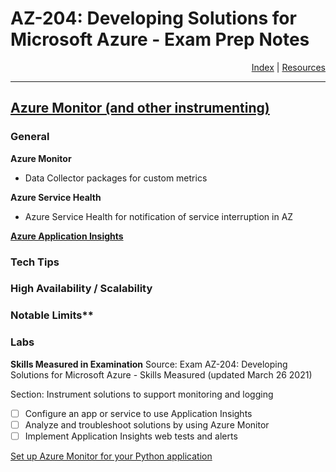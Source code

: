 # AZ-204: Developing Solutions for Microsoft Azure - Exam Prep Notes

<div style="text-align: right"> <a href="..\README.MD">Index</a> | <a href="..\RESOURCES.MD">Resources</a> </div>

----
[Azure Monitor (and other instrumenting)](https://docs.microsoft.com/en-us/azure/azure-monitor/overview)
-----------------

### General
**Azure Monitor**
 * Data Collector packages for custom metrics

**Azure Service Health**
 * Azure Service Health for notification of service interruption in AZ


**[Azure Application Insights](https://docs.microsoft.com/en-us/azure/azure-monitor/app/app-insights-overview)**

### Tech Tips

### High Availability / Scalability

### Notable Limits**

### Labs
**Skills Measured in Examination**
Source: Exam AZ-204: Developing Solutions for Microsoft Azure - Skills Measured (updated March 26 2021)

Section: Instrument solutions to support monitoring
and logging
- [ ] Configure an app or service to use Application Insights
- [ ] Analyze and troubleshoot solutions by using Azure Monitor
- [ ] Implement Application Insights web tests and alerts

[Set up Azure Monitor for your Python application](https://docs.microsoft.com/en-us/azure/azure-monitor/app/opencensus-python)